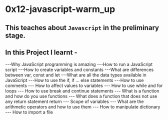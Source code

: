 # 0x12-javascript-warm_up

## This teaches about `Javascript` in the preliminary stage.

## In this Project I learnt -

---Why JavaScript programming is amazing
---How to run a JavaScript script
---How to create variables and constants
---What are differences between var, const and let
---What are all the data types available in JavaScript
---How to use the if, if ... else statements
---How to use comments
--- How to affect values to variables
--- How to use while and for loops
--- How to use break and continue statements
--- What is a function and how do you use functions
--- What does a function that does not use any return statement return
--- Scope of variables
--- What are the arithmetic operators and how to use them
--- How to manipulate dictionary
--- How to import a file
